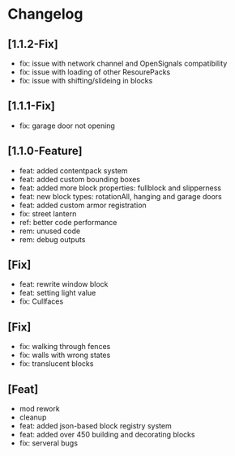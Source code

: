 # Changelog

## [1.1.2-Fix]

* fix: issue with network channel and OpenSignals compatibility
* fix: issue with loading of other ResourePacks
* fix: issue with shifting/slideing in blocks

## [1.1.1-Fix]

* fix: garage door not opening

## [1.1.0-Feature]

* feat: added contentpack system
* feat: added custom bounding boxes
* feat: added more block properties: fullblock and slipperness
* feat: new block types: rotationAll, hanging and garage doors
* feat: added custom armor registration
* fix: street lantern
* ref: better code performance
* rem: unused code
* rem: debug outputs

## [Fix]

* feat: rewrite window block
* feat: setting light value
* fix: Cullfaces

## [Fix]

* fix: walking through fences
* fix: walls with wrong states
* fix: translucent blocks

## [Feat]

* mod rework
* cleanup
* feat: added json-based block registry system
* feat: added over 450 building and decorating blocks 
* fix: serveral bugs
